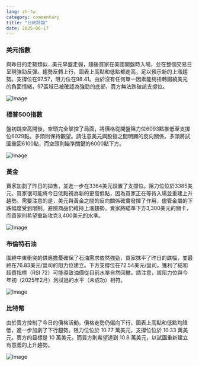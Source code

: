 ```yaml
---
lang: zh-tw
category: commentary
title: "日終評論"
date: 2025-06-17
---
```


### 美元指數

與昨日的走勢類似…美元早盤走弱，隨後買家在美國開盤時入場，並在整個交易日呈現強勁反彈。趨勢反轉上行，圖表上高點和低點都走高，足以預示新的上漲趨勢。支撐位在97.57，阻力位在98.41。由於沒有任何單一因素能夠扭轉圍繞美元的負面情緒，97區域已被確認為強勁的底部，賣方無法跌破該支撐位。

![Image](https://markleighedu.github.io/img/Jun-2025/17-Jun-2025/usdindex.jpg)

### 標普500指數

盤初跳空高開後，空頭完全掌控了局面，將價格從開盤阻力位6093點推低至支撐位6029點。多頭則保持觀望。請注意美元與股指之間明顯的反向關係。多頭將試圖重回6100點，而空頭則瞄準關鍵的6000點下方。

![Image](https://markleighedu.github.io/img/Jun-2025/17-Jun-2025/sp500.jpg)

### 黃金

賣家加劇了昨日的拋售，並進一步在3364美元設置了支撐位。阻力位位於3385美元。買家很可能將今日低點視為新的更高低點，因為買家正在等待入場並重建上升趨勢。需要注意的是，美元與黃金之間的反向關係確實發揮了作用，儘管金屬的下跌幅度受到限制。避險商品仍維持上漲趨勢。賣家將瞄準下方3,300美元的關卡，而買家則希望重新攻克3,400美元的水準。

![Image](https://markleighedu.github.io/img/Jun-2025/17-Jun-2025/gold.jpg)

### 布倫特石油

圍繞中東衝突的供應擔憂確保了石油需求依然強勁，買家抹平了昨日的跌幅，並最終在76.83美元/盎司的阻力位建立。下方支撐位在72.54美元/盎司。獲利了結和超買指標（RSI 72）可能導致油價從目前水準自然回撤。請注意，該阻力位與今年初（2025年2月）測試過的水平（未成功）相符。

![Image](https://markleighedu.github.io/img/Jun-2025/17-Jun-2025/brentoil.jpg)

### 比特幣

由於賣方控制了今日的價格活動，價格走勢仍偏向下行，圖表上高點和低點均降低，進一步加劇了下行趨勢。阻力位位於 10.77 萬美元，支撐位位於 10.33 萬美元。賣方的目標是 10 萬美元，而買方則希望達到 10.8 萬美元，以試圖重新建立有意義的上升趨勢。

![Image](https://markleighedu.github.io/img/Jun-2025/17-Jun-2025/bitcoin.jpg)

